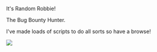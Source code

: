 It's Random Robbie!

The Bug Bounty Hunter.

I've made loads of scripts to do all sorts so have a browse!

<a href="https://twitter.com/random_robbie" ><img src="https://img.shields.io/twitter/follow/random_robbie.svg?style=social" /> </a>
